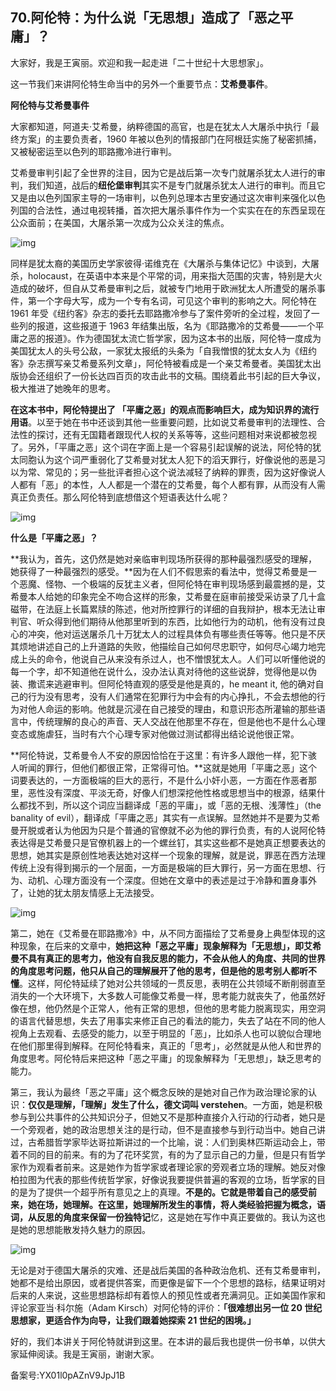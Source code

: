 ## 70.阿伦特：为什么说「无思想」造成了「恶之平庸」？
大家好，我是王寅丽。欢迎和我一起走进「二十世纪十大思想家」。


这一节我们来讲阿伦特生命当中的另外一个重要节点：**艾希曼事件**。


**阿伦特与艾希曼事件**


大家都知道，阿道夫·艾希曼，纳粹德国的高官，也是在犹太人大屠杀中执行「最终方案」的主要负责者，1960 年被以色列的情报部门在阿根廷实施了秘密抓捕，又被秘密运至以色列的耶路撒冷进行审判。


艾希曼审判引起了全世界的注目，因为它是战后第一次专门就屠杀犹太人进行的审判，我们知道，战后的**纽伦堡审判**其实不是专门就屠杀犹太人进行的审判。而且它又是由以色列国家主导的一场审判，以色列总理本古里安通过这次审判来强化以色列国的合法性，通过电视转播，首次把大屠杀事件作为一个实实在在的东西呈现在公众面前；在美国，大屠杀第一次成为公众关注的焦点。


![img](https://pic2.zhimg.com/v2-b965644267bd52d949cae103a13df286.webp)

同样是犹太裔的美国历史学家彼得·诺维克在《大屠杀与集体记忆》中谈到，大屠杀，holocaust，在英语中本来是个平常的词，用来指大范围的灾害，特别是大火造成的破坏，但自从艾希曼审判之后，就被专门地用于欧洲犹太人所遭受的屠杀事件，第一个字母大写，成为一个专有名词，可见这个审判的影响之大。阿伦特在 1961 年受《纽约客》杂志的委托去耶路撒冷参与了案件旁听的全过程，发回了一些列的报道，这些报道于 1963 年结集出版，名为《耶路撒冷的艾希曼——一个平庸之恶的报道》。作为德国犹太流亡哲学家，因为这本书的出版，阿伦特一度成为美国犹太人的头号公敌，一家犹太报纸的头条为「自我憎恨的犹太女人为《纽约客》杂志撰写亲艾希曼系列文章」，阿伦特被看成是一个亲艾希曼者。美国犹太出版协会还组织了一份长达四百页的攻击此书的文稿。围绕着此书引起的巨大争议，极大推进了她晚年的思考。


**在这本书中，阿伦特提出了 「平庸之恶」的观点而影响巨大，成为知识界的流行用语**。以至于她在书中还谈到其他一些重要问题，比如说艾希曼审判的法理性、合法性的探讨，还有无国籍者跟现代人权的关系等等，这些问题相对来说都被忽视了。另外，「平庸之恶」这个词在字面上是一个容易引起误解的说法，阿伦特的犹太同胞认为这个词严重弱化了艾希曼对犹太人犯下的滔天罪行，好像说他的恶是习以为常、常见的；另一些批评者担心这个说法减轻了纳粹的罪责，因为这好像说人人都有「恶」的本性，人人都是一个潜在的艾希曼，每个人都有罪，从而没有人需真正负责任。那么阿伦特到底想借这个短语表达什么呢？


![img](https://pic4.zhimg.com/v2-e915e20cced237a4c529144fd4ac5b71.webp)

**什么是「平庸之恶」？**


**我认为，首先，这仍然是她对亲临审判现场所获得的那种最强烈感受的理解，她获得了一种最强烈的感受。**因为在人们不假思索的看法中，觉得艾希曼是一个恶魔、怪物、一个极端的反犹主义者，但阿伦特在审判现场感到最震撼的是，艾希曼本人给她的印象完全不吻合这样的形象，艾希曼在庭审前接受采访录了几十盒磁带，在法庭上长篇累牍的陈述，他对所控罪行的详细的自我辩护，根本无法让审判官、听众得到他们期待从他那里听到的东西，比如他行为的动机，他有没有过良心的冲突，他对运送屠杀几十万犹太人的过程具体负有哪些责任等等。他只是不厌其烦地讲述自己的上升道路的失败，他描绘自己如何尽忠职守，如何尽心竭力地完成上头的命令，他说自己从来没有杀过人，也不憎恨犹太人。人们可以听懂他说的每一个字，却不知道他在说什么，没办法认真对待他的这些说辞，觉得他是以伪装、撒谎来逃避审判。但阿伦特直观的感受是他是真的，he meant it, 他的确对自己的行为没有思考，没有人们通常在犯罪行为中会有的内心挣扎，不会去想他的行为对他人命运的影响。他就是沉浸在自己接受的理由，和意识形态所灌输的那些语言中，传统理解的良心的声音、天人交战在他那里不存在，但是他也不是什么心理变态或施虐狂，当时有六个心理专家对他做过测试都得出结论说他很正常。


**阿伦特说，艾希曼令人不安的原因恰恰在于这里：有许多人跟他一样，犯下骇人听闻的罪行，但他们都很正常，正常得可怕。**这就是她用「平庸之恶」这个词要表达的，一方面极端的巨大的恶行，不是什么小奸小恶，一方面在作恶者那里，恶性没有深度、平淡无奇，好像人们想深挖他性格或思想当中的根源，结果什么都找不到，所以这个词应当翻译成「恶的平庸」，或「恶的无根、浅薄性」（the banality of evil），翻译成「平庸之恶」其实有一点误解。显然她并不是要为艾希曼开脱或者认为他因为只是个普通的官僚就不必为他的罪行负责，有的人说阿伦特表达得是艾希曼只是官僚机器上的一个螺丝钉，其实这些都不是她真正想要表达的思想，她其实是原创性地表达她对这样一个现象的理解，就是说，罪恶在西方法理传统上没有得到揭示的一个层面，一方面是极端的巨大罪行，另一方面在思想、行为、动机、心理方面没有一个深度。但她在文章中的表述是过于冷静和置身事外了，让她的犹太朋友情感上无法接受。


![img](https://pic3.zhimg.com/v2-98fba92a0e6f7c56284be6daa8d1bdc9.webp)

第二，她在《艾希曼在耶路撒冷》中，从不同方面描绘了艾希曼身上典型体现的这种现象，在后来的文章中，**她把这种「恶之平庸」现象解释为「无思想」，即艾希曼不具有真正的思考力，他没有自我反思的能力，不会从他人的角度、共同的世界的角度思考问题，他只从自己的理解展开了他的思考，但是他的思考别人都听不懂**。这样，阿伦特延续了她对公共领域的一贯反思，表明在公共领域不断削弱直至消失的一个大环境下，大多数人可能像艾希曼一样，思考能力就丧失了，他虽然好像在想，他仍然是个正常人，他有正常的思想，但他的思考能力脱离现实，用空洞的语言代替思想，失去了用事实来修正自己的看法的能力，失去了站在不同的他人视角上去观看、去感受的能力，以至于明显的「恶」，比如杀人也可以貌似合理地在他们那里得到解释。在阿伦特看来，真正的「思考」，必然就是从他人和世界的角度思考。阿伦特后来把这种「恶之平庸」的现象解释为「无思想」，缺乏思考的能力。


第三，我认为最终「恶之平庸」这个概念反映的是她对自己作为政治理论家的认识：**仅仅是理解，「理解」发生了什么，德文词叫 verstehen**。一方面，她是积极参与到公共事件的公共知识分子，但她又不是那种直接介入行动的行动者，她只是一个旁观者，她的政治思想关注的是行动，但不是直接参与到行动当中。她自己讲过，古希腊哲学家毕达哥拉斯讲过的一个比喻，说：人们到奥林匹斯运动会上，带着不同的目的前来。有的为了花环奖赏，有的为了显示自己的力量，但是只有哲学家作为观看者前来。这是她作为哲学家或者理论家的旁观者立场的理解。她反对像柏拉图为代表的那些传统哲学家，好像说我要提供普遍的客观的立场，哲学家的目的是为了提供一个超乎所有意见之上的真理。**不是的。它就是带着自己的感受前来，她在场，她理解。在这里，她理解所发生的事情，将人类经验把握为概念，语词，从反思的角度来保留一份独特记**忆，这是她在写作中真正要做的。我认为这也是她的思想能散发持久魅力的原因。


![img](https://pic1.zhimg.com/v2-02359ae903d2f8b34d6b75b40c5cece2.webp)

无论是对于德国大屠杀的灾难、还是战后美国的各种政治危机、还有艾希曼审判，她都不是给出原因，或者提供答案，而更像是留下一个个思想的路标，结果证明对后来的人来说，这些思想路标却有着惊人的预见性或者充满洞见。正如美国作家和评论家亚当·科尔施（Adam Kirsch）对阿伦特的评价：**「很难想出另一位 20 世纪思想家，更适合作为向导，让我们跟着她探索 21 世纪的困境。」**


好的，我们本讲关于阿伦特就讲到这里。在本讲的最后我也提供一份书单，以供大家延伸阅读。我是王寅丽，谢谢大家。 


备案号:YX01l0pAZnV9JpJ1B

